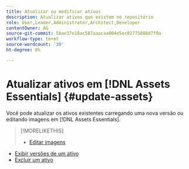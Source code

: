 ```yaml
---
title: Atualizar ou modificar ativos
description: Atualizar ativos que existem no repositório
role: User,Leader,Administrator,Architect,Developer
contentOwner: AG
source-git-commit: 5bae37e18ac587aaacaa004e5ec02775888d7f9a
workflow-type: tm+mt
source-wordcount: '39'
ht-degree: 0%

---
```



# Atualizar ativos em [!DNL Assets Essentials] {#update-assets}

Você pode atualizar os ativos existentes carregando uma nova versão ou editando imagens em [!DNL Assets Essentials].

<!-- TBD: Discard this article if not too much unique content for it.
Merge the update asset part in manage assets or upload assets.
Edit images article.
Link to versioning once an asset is updated.
-->

>[!MORELIKETHIS]
>
>* [Editar imagens](edit-images.md)
* [Exibir versões de um ativo](navigate-view.md#view-versions)
* [Excluir um ativo](manage-organize.md#delete-assets)

